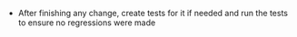 - After finishing any change, create tests for it if needed and run the tests to ensure no regressions were made